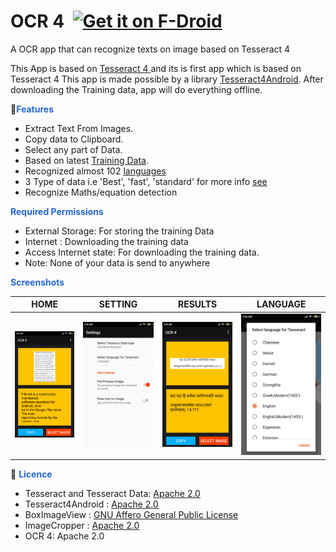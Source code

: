 
# OCR 4  ​  [<img src="https://f-droid.org/badge/get-it-on.png" alt="Get it on F-Droid" height="60">](https://f-droid.org/packages/io.github.subhamtyagi.ocr/)

A OCR app that can recognize texts on image based on Tesseract 4

This App is based on <a href="https://github.com/tesseract-ocr/tesseract/blob/master/README.md">Tesseract 4 </a> and its is first app which is based on Tesseract 4
This app is made possible by a library [Tesseract4Android](https://github.com/adaptech-cz/Tesseract4Android).
After downloading the Training data, app will do everything offline. 

🚀<font color="#2467d6"><b>Features</b></font>
* Extract Text From Images.
* Copy data to Clipboard.
* Select any part of Data.
* Based on latest [Training Data](https://github.com/tesseract-ocr/tessdoc/blob/master/Data-Files.md).
* Recognized almost 102 [languages](https://tesseract-ocr.github.io/tessdoc/Data-Files)
* 3 Type of data i.e 'Best', 'fast', 'standard' for more info [see](https://github.com/tesseract-ocr/tessdoc/blob/master/Data-Files.md)
* Recognize Maths/equation detection

 <font color="#2467d6"><b>Required Permissions </b></font>

* External Storage: For storing the training Data
* Internet : Downloading the training data 
* Access Internet state: For downloading the training data.
* Note: None of your data is send to anywhere


<font color="#2467d6"><b>Screenshots </b></font>

| HOME | SETTING | RESULTS |LANGUAGE|
|:-:|:-:|:-:|:-:|
| ![home](fastlane/metadata/android/en-US/images/phoneScreenshots/1.jpg?raw=true "home") | ![settings](fastlane/metadata/android/en-US/images/phoneScreenshots/2.jpg?raw=true "settings") | ![result](fastlane/metadata/android/en-US/images/phoneScreenshots/5.jpg?raw=true "result") | ![language](fastlane/metadata/android/en-US/images/phoneScreenshots/4.jpg?raw=true "language") |

📓 <font color="#2467d6"><b>Licence </b></font>

* Tesseract and Tesseract Data: [Apache 2.0](https://github.com/tesseract-ocr/tesseract/blob/master/LICENSE)
* Tesseract4Android : [Apache 2.0](https://github.com/adaptech-cz/Tesseract4Android/blob/master/LICENSE)
* BoxImageView : [GNU Affero General Public License](https://github.com/SubhamTyagi/android-cr/blob/master/app/src/main/java/io/github/subhamtyagi/ocr/views/BoxImageView.java)
* ImageCropper : [Apache 2.0](https://github.com/ArthurHub/Android-Image-Cropper/blob/master/LICENSE.txt)
* OCR 4: Apache 2.0 


